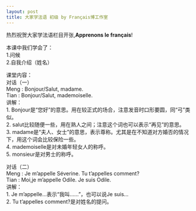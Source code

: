 ```yaml
---
layout: post
title: 大家学法语 初级 by Français博工作室
---
```


<p>热烈祝贺大家学法语栏目开张,<strong>Apprenons le français</strong>!</p>
<p>本课中我们学会了：<br />1.问候<br />2.自我介绍（姓名）</p>
<p>课堂内容：<br />对话（一）<br />Meng : Bonjour/Salut, madame.<br />Tian : Bonjour/Salut, mademoiselle.<br />讲解：<br />1.	Bonjour是“您好”的意思。用在较正式的场合，注意发音时口形要圆，同“弓”类似。<br />2.	salut比较随便一些，用在熟人之间；注意这个词也可以表示“再见”的意思。<br />3.	madame是“夫人、女士”的意思，表示尊称。尤其是在不知道对方婚否的情况下，用这个词会比较保险一些。<br />4.	mademoiselle是对未婚年轻女人的称呼。<br />5.	monsieur是对男士的称呼。</p>
<p>对话（二）<br />Meng : Je m’appelle Séverine. Tu t’appelles comment?<br />Tian : Moi,je m’appelle Odile. Je suis Odile.<br />讲解：<br />1.	Je m’appelle&#8230;表示“我叫……”，也可以说Je suis&#8230;<br />2.	Tu t’appelles comment?是对姓名的提问。</p>
